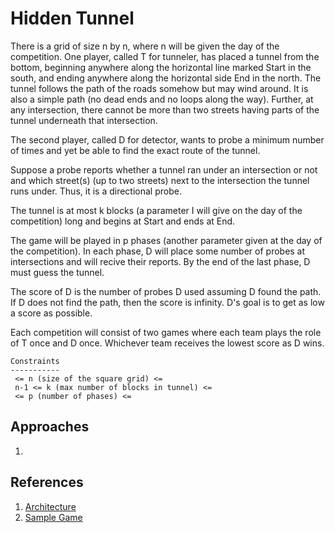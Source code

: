 # Hidden Tunnel
There is a grid of size n by n, where n will be given the day of the competition. One player, called T for tunneler, has placed a tunnel from the bottom, beginning anywhere along the horizontal line marked Start in the south, and ending anywhere along the horizontal side End in the north. The tunnel follows the path of the roads somehow but may wind around. It is also a simple path (no dead ends and no loops along the way). Further, at any intersection, there cannot be more than two streets having parts of the tunnel underneath that intersection.

The second player, called D for detector, wants to probe a minimum number of times and yet be able to find the exact route of the tunnel.

Suppose a probe reports whether a tunnel ran under an intersection or not and which street(s) (up to two streets) next to the intersection the tunnel runs under. Thus, it is a directional probe.

The tunnel is at most k blocks (a parameter I will give on the day of the competition) long and begins at Start and ends at End.

The game will be played in p phases (another parameter given at the day of the competition). In each phase, D will place some number of probes at intersections and will recive their reports. By the end of the last phase, D must guess the tunnel.

The score of D is the number of probes D used assuming D found the path. If D does not find the path, then the score is infinity. D's goal is to get as low a score as possible.

Each competition will consist of two games where each team plays the role of T once and D once. Whichever team receives the lowest score as D wins.

```
Constraints
-----------
 <= n (size of the square grid) <= 
 n-1 <= k (max number of blocks in tunnel) <= 
 <= p (number of phases) <= 
```

## Approaches
1. 

## References
1. [Architecture]()
2. [Sample Game](https://cims.nyu.edu/drecco2016/games/DigThat/iframe.html)